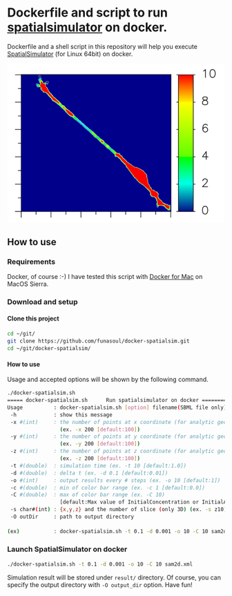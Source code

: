 # Dockerfile and script to run [spatialsimulator](https://github.com/spatialsimulator) on docker.
Dockerfile and a shell script in this repository will help you execute [SpatialSimulator](https://github.com/spatialsimulator) (for Linux 64bit) on docker.

![SpatialSimulator on Docker](./images/sam2d_cyt.png "SpatialSimulator on Docker")

## How to use
### Requirements
Docker, of course :-)
I have tested this script with [Docker for Mac](https://www.docker.com/products/docker#/mac) on MacOS Sierra.

### Download and setup
#### Clone this project
```sh
cd ~/git/
git clone https://github.com/funasoul/docker-spatialsim.git
cd ~/git/docker-spatialsim/
```

#### How to use
Usage and accepted options will be shown by the following command.
```sh
./docker-spatialsim.sh
===== docker-spatialsim.sh      Run spatialsimulator on docker ===================
Usage          : docker-spatialsim.sh [option] filename(SBML file only)
 -h            : show this message
 -x #(int)     : the number of points at x coordinate (for analytic geometry only)
                 (ex. -x 200 [default:100])
 -y #(int)     : the number of points at y coordinate (for analytic geometry only)
                 (ex. -y 200 [default:100])
 -z #(int)     : the number of points at z coordinate (for analytic geometry only)
                 (ex. -z 200 [default:100])
 -t #(double)  : simulation time (ex. -t 10 [default:1.0])
 -d #(double)  : delta t (ex. -d 0.1 [default:0.01])
 -o #(int)     : output results every # steps (ex. -o 10 [default:1])
 -c #(double)  : min of color bar range (ex. -c 1 [default:0.0])
 -C #(double)  : max of color bar range (ex. -C 10)
                 [default:Max value of InitialConcentration or InitialAmount]
 -s char#(int) : {x,y,z} and the number of slice (only 3D) (ex. -s z10)
 -O outDir     : path to output directory

(ex)           : docker-spatialsim.sh -t 0.1 -d 0.001 -o 10 -C 10 sam2d.xml
```

### Launch SpatialSimulator on docker
```sh
./docker-spatialsim.sh -t 0.1 -d 0.001 -o 10 -C 10 sam2d.xml
```
Simulation result will be stored under `result/` directory. Of course, you can specify the output directory with `-O output_dir` option.
Have fun!
